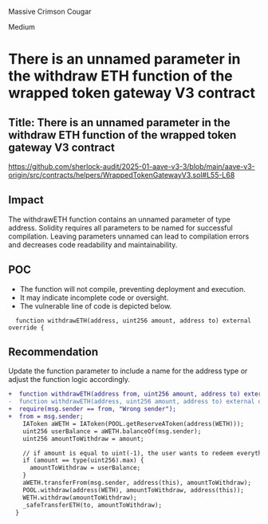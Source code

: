 Massive Crimson Cougar

Medium

# There is an unnamed parameter in the withdraw ETH function of the wrapped token gateway V3 contract

## Title: There is an unnamed parameter in the withdraw ETH function of the wrapped token gateway V3 contract

https://github.com/sherlock-audit/2025-01-aave-v3-3/blob/main/aave-v3-origin/src/contracts/helpers/WrappedTokenGatewayV3.sol#L55-L68

## Impact
The withdrawETH function contains an unnamed parameter of type address. Solidity requires all parameters to be named for successful compilation. Leaving parameters unnamed can lead to compilation errors and decreases code readability and maintainability.

## POC
- The function will not compile, preventing deployment and execution.
- It may indicate incomplete code or oversight.
- The vulnerable line of code is depicted below.
```solidity
  function withdrawETH(address, uint256 amount, address to) external override {
```

## Recommendation
Update the function parameter to include a name for the address type or adjust the function logic accordingly.
```diff
+  function withdrawETH(address from, uint256 amount, address to) external override {
-  function withdrawETH(address, uint256 amount, address to) external override {
+  require(msg.sender == from, "Wrong sender");
+  from = msg.sender;
    IAToken aWETH = IAToken(POOL.getReserveAToken(address(WETH)));
    uint256 userBalance = aWETH.balanceOf(msg.sender);
    uint256 amountToWithdraw = amount;

    // if amount is equal to uint(-1), the user wants to redeem everything
    if (amount == type(uint256).max) {
      amountToWithdraw = userBalance;
    }
    aWETH.transferFrom(msg.sender, address(this), amountToWithdraw);
    POOL.withdraw(address(WETH), amountToWithdraw, address(this));
    WETH.withdraw(amountToWithdraw);
    _safeTransferETH(to, amountToWithdraw);
  }
```